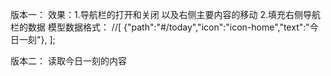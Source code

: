 版本一：
	效果：1.导航栏的打开和关闭 以及右侧主要内容的移动
		  2.填充右侧导航栏的数据
		  模型数据格式：
		  //[
				{"path":"#/today","icon":"icon-home","text":"今日一刻"},
			];

版本二：
	读取今日一刻的内容